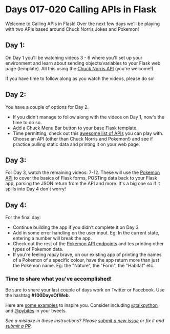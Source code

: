 # Days 017-020 Calling APIs in Flask 

Welcome to Calling APIs in Flask!
Over the next few days we'll be playing with two APIs based around Chuck Norris Jokes and Pokemon!

## Day 1: 

On Day 1 you'll be watching videos 3 - 6 where you'll set up your environment and learn about sending objects/variables to your Flask web page (template). All this using the [Chuck Norris API](https://api.chucknorris.io/) (you're welcome!).

If you have time to follow along as you watch the videos, please do so!


## Day 2: 

You have a couple of options for Day 2.

- If you didn't manage to follow along with the videos on Day 1, now's the time to do so.
- Add a Chuck Menu Bar button to your base Flask template.
- Time permitting, check out this [awesome list of APIs](https://medium.com/@vicbergquist/18-fun-apis-for-your-next-project-8008841c7be9) you can play with. Choose an API (other than Chuck Norris and Pokemon!) and see if practice pulling static data and printing it on your web page.


## Day 3: 

For Day 3, watch the remaining videos: 7-12. These will use the [Pokemon API](https://pokeapi.co/) to cover the basics of Flask forms, POSTing data back to your Flask app, parsing the JSON return from the API and more.
It's a big one so if it spills into Day 4 don't worry!

## Day 4:

For the final day:

- Continue building the app if you didn't complete it on Day 3.
- Add in some error handling on the user input. Eg: In the current state, entering a number will break the app.
- Check out the rest of the [Pokemon API endpoints](https://pokeapi.co/docs/v2.html) and tes printing other types of Pokemon data.
- If you're feeling *really* brave, on our existing app of printing the names of a Pokemon of a specific colour, have the app return more than just the Pokemon name. Eg: the "Nature", the "Form", the "Habitat" etc.


### Time to share what you've accomplished!

Be sure to share your last couple of days work on Twitter or Facebook. Use the hashtag **#100DaysOfWeb**. 

Here are [some examples](https://twitter.com/search?q=%23100DaysOfCode) to inspire you. Consider including [@talkpython](https://twitter.com/talkpython) and [@pybites](https://twitter.com/pybites) in your tweets.

*See a mistake in these instructions? Please [submit a new issue](https://github.com/talkpython/100daysofweb-with-python-course/issues) or fix it and [submit a PR](https://github.com/talkpython/100daysofweb-with-python-course/pulls).*
